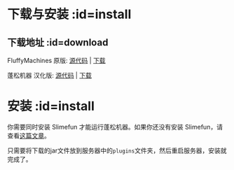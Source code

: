 # 下载与安装 :id=install

## 下载地址 :id=download

FluffyMachines 原版: [源代码](https://github.com/NCBPFluffyBear/FluffyMachines) | [下载](https://thebusybiscuit.github.io/builds/NCBPFluffyBear/FluffyMachines/master/)

蓬松机器 汉化版: [源代码](https://github.com/SlimefunGuguProject/FluffyMachines) | [下载](https://builds.guizhanss.net/baoad/FluffyMachines/master)

# 安装 :id=install

你需要同时安装 Slimefun 才能运行蓬松机器。如果你还没有安装 Slimefun，请查看[这篇文章](https://slimefun-wiki.guizhanss.cn/Installing-Slimefun)。

只需要将下载的jar文件放到服务器中的`plugins`文件夹，然后重启服务器，安装就完成了。
